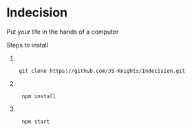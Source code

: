 # Indecision
Put your life in the hands of a computer

Steps to install

1.
   
    
        git clone https://github.com/JS-Knights/Indecision.git
  
2.
    
    
         npm install
    
3.
         
         npm start

